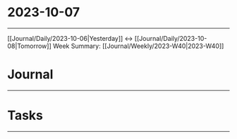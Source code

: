 # 2023-10-07
---
[[Journal/Daily/2023-10-06|Yesterday]] <-> [[Journal/Daily/2023-10-08|Tomorrow]]
Week Summary: [[Journal/Weekly/2023-W40|2023-W40]]

# Journal
---



# Tasks
---
